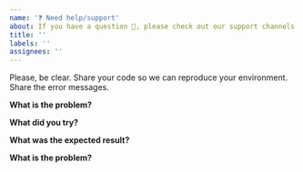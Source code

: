 ```yaml
---
name: '❓ Need help/support'
about: If you have a question 💬, please check out our support channels!
title: ''
labels: ''
assignees: ''
---
```


Please, be clear. Share your code so we can reproduce your environment. Share the error messages.

**What is the problem?**

**What did you try?**

**What was the expected result?**

**What is the problem?**
